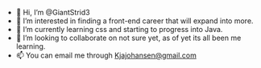 - 👋 Hi, I’m @GiantStrid3
- 👀 I’m interested in finding a front-end career that will expand into more.
- 🌱 I’m currently learning css and starting to progress into Java. 
- 💞️ I’m looking to collaborate on not sure yet, as of yet its all been me learning.  
- 📫 You can email me through Kjajohansen@gmail.com

<!---
GiantStrid3/GiantStrid3 is a ✨ special ✨ repository because its `README.md` (this file) appears on your GitHub profile.
You can click the Preview link to take a look at your changes.
--->
